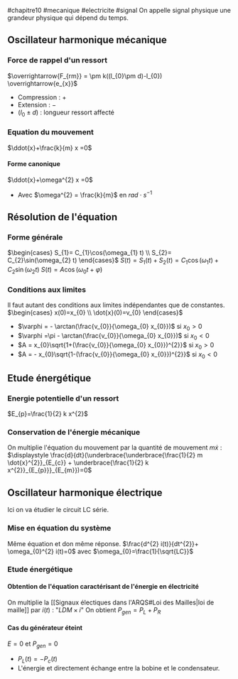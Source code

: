 #chapitre10 #mecanique #electricite #signal
On appelle signal physique une grandeur physique qui dépend du temps.

## Oscillateur harmonique mécanique
### Force de rappel d'un ressort 
$\overrightarrow{F_{rm}} = \pm k((l_{0}\pm d)-l_{0}) \overrightarrow{e_{x}}$
- Compression : $+$ 
- Extension : $-$
- $(l_{0}\pm d)$ : longueur ressort affecté 
### Equation du mouvement
$\ddot{x}+\frac{k}{m} x =0$   
#### Forme canonique 
$\ddot{x}+\omega^{2} x =0$  
- Avec $\omega^{2} = \frac{k}{m}$ en $rad \cdot s^{-1}$ 

## Résolution de l'équation 
### Forme générale 
$\begin{cases} S_{1}= C_{1}\cos(\omega_{1} t)  \\ S_{2}= C_{2}\sin(\omega_{2} t) \end{cases}$ 
$S(t)=S_{1}(t)+ S_{2}(t) = C_{1}\cos(\omega_{1} t) + C_{2}\sin(\omega_{2} t)$ 
$S(t)=A \cos(\omega_{0}t+ \varphi)$ 
### Conditions aux limites 
Il faut autant des conditions aux limites indépendantes que de constantes. 
$\begin{cases} x(0)=x_{0}  \\ \dot{x}(0)=v_{0} \end{cases}$ 
- $\varphi = - \arctan(\frac{v_{0}}{\omega_{0} x_{0}})$       si $x_{0}>0$
- $\varphi =\pi - \arctan(\frac{v_{0}}{\omega_{0} x_{0}})$    si $x_{0}<0$ 
- $A = x_{0}\sqrt{1+(\frac{v_{0}}{\omega_{0} x_{0}})^{2}}$     si $x_{0}>0$ 
- $A = - x_{0}\sqrt{1-(\frac{v_{0}}{\omega_{0} x_{0}})^{2}}$  si $x_{0}<0$ 

## Etude énergétique 
### Energie potentielle d'un ressort 
$E_{p}=\frac{1}{2} k x^{2}$ 
### Conservation de l'énergie mécanique 
On multiplie l'équation du mouvement par la quantité de mouvement $m\dot{x}$ :
$\displaystyle \frac{d}{dt}(\underbrace{\underbrace{\frac{1}{2} m \dot{x}^{2}}_{E_{c}} + \underbrace{\frac{1}{2} k x^{2}}_{E_{p}}}_{E_{m}})=0$  

## Oscillateur harmonique électrique 
Ici on va étudier le circuit LC série. 
### Mise en équation du système 
Même équation et don même réponse.
$\frac{d^{2} i(t)}{dt^{2}}+ \omega_{0}^{2} i(t)=0$    avec  $\omega_{0}=\frac{1}{\sqrt{LC}}$ 
### Etude énergétique 
#### Obtention de l'équation caractérisant de l'énergie en électricité 
On multiplie la [[Signaux électiques dans l'ARQS#Loi des Mailles|loi de maille]] par $i(t)$ :  "$LDM \times i$" 
On obtient $P_{gen}= P_{L} + P_{R}$ 
#### Cas du générateur éteint 
$E=0$    et   $P_{gen}=0$ 
- $P_{L}(t)=-P_{c}(t)$ 
- L'énergie et directement échange entre la bobine et le condensateur. 

